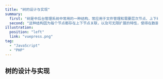 ```yaml
---
title: "树的设计与实现"
summary: 
  first: "树是中后台管理系统中常用的一种结构，常应用于文件管理和需要层次节点、上下级需要关联的场景，比较类似数据结构中森林的概念"
  second: "这种结构因为每个节点都存在上下节点关联，以及可无限扩展的特性，使得在数据表设计以及前端代码编写方面存在一定复杂性，正好在项目中需要用到这种结构，因此分享一下项目中我的设计和实现方式，用于参考借鉴"
illustration: 
  position: "left"
  link: "vuepress.png"
tag: 
  - "JavaScript"
  - "PHP"
---
```


## 树的设计与实现